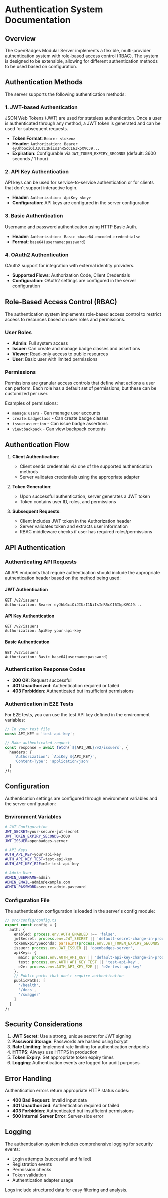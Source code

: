 # Authentication System Documentation

## Overview

The OpenBadges Modular Server implements a flexible, multi-provider authentication system with role-based access control (RBAC). The system is designed to be extensible, allowing for different authentication methods to be used based on configuration.

## Authentication Methods

The server supports the following authentication methods:

### 1. JWT-based Authentication

JSON Web Tokens (JWT) are used for stateless authentication. Once a user is authenticated through any method, a JWT token is generated and can be used for subsequent requests.

- **Token Format**: `Bearer <token>`
- **Header**: `Authorization: Bearer eyJhbGciOiJIUzI1NiIsInR5cCI6IkpXVCJ9...`
- **Expiration**: Configurable via `JWT_TOKEN_EXPIRY_SECONDS` (default: 3600 seconds / 1 hour)

### 2. API Key Authentication

API keys can be used for service-to-service authentication or for clients that don't support interactive login.

- **Header**: `Authorization: ApiKey <key>`
- **Configuration**: API keys are configured in the server configuration

### 3. Basic Authentication

Username and password authentication using HTTP Basic Auth.

- **Header**: `Authorization: Basic <base64-encoded-credentials>`
- **Format**: `base64(username:password)`

### 4. OAuth2 Authentication

OAuth2 support for integration with external identity providers.

- **Supported Flows**: Authorization Code, Client Credentials
- **Configuration**: OAuth2 settings are configured in the server configuration

## Role-Based Access Control (RBAC)

The authentication system implements role-based access control to restrict access to resources based on user roles and permissions.

### User Roles

- **Admin**: Full system access
- **Issuer**: Can create and manage badge classes and assertions
- **Viewer**: Read-only access to public resources
- **User**: Basic user with limited permissions

### Permissions

Permissions are granular access controls that define what actions a user can perform. Each role has a default set of permissions, but these can be customized per user.

Examples of permissions:
- `manage:users` - Can manage user accounts
- `create:badgeClass` - Can create badge classes
- `issue:assertion` - Can issue badge assertions
- `view:backpack` - Can view backpack contents

## Authentication Flow

1. **Client Authentication**:
   - Client sends credentials via one of the supported authentication methods
   - Server validates credentials using the appropriate adapter

2. **Token Generation**:
   - Upon successful authentication, server generates a JWT token
   - Token contains user ID, roles, and permissions

3. **Subsequent Requests**:
   - Client includes JWT token in the Authorization header
   - Server validates token and extracts user information
   - RBAC middleware checks if user has required roles/permissions

## API Authentication

### Authenticating API Requests

All API endpoints that require authentication should include the appropriate authentication header based on the method being used:

#### JWT Authentication

```
GET /v2/issuers
Authorization: Bearer eyJhbGciOiJIUzI1NiIsInR5cCI6IkpXVCJ9...
```

#### API Key Authentication

```
GET /v2/issuers
Authorization: ApiKey your-api-key
```

#### Basic Authentication

```
GET /v2/issuers
Authorization: Basic base64(username:password)
```

### Authentication Response Codes

- **200 OK**: Request successful
- **401 Unauthorized**: Authentication required or failed
- **403 Forbidden**: Authenticated but insufficient permissions

### Authentication in E2E Tests

For E2E tests, you can use the test API key defined in the environment variables:

```typescript
// In your test file
const API_KEY = 'test-api-key';

// Make authenticated request
const response = await fetch(`${API_URL}/v2/issuers`, {
  headers: {
    'Authorization': `ApiKey ${API_KEY}`,
    'Content-Type': 'application/json'
  }
});
```

## Configuration

Authentication settings are configured through environment variables and the server configuration:

### Environment Variables

```bash
# JWT Configuration
JWT_SECRET=your-secure-jwt-secret
JWT_TOKEN_EXPIRY_SECONDS=3600
JWT_ISSUER=openbadges-server

# API Keys
AUTH_API_KEY=your-api-key
AUTH_API_KEY_TEST=test-api-key
AUTH_API_KEY_E2E=e2e-test-api-key

# Admin User
ADMIN_USERNAME=admin
ADMIN_EMAIL=admin@example.com
ADMIN_PASSWORD=secure-admin-password
```

### Configuration File

The authentication configuration is loaded in the server's config module:

```typescript
// src/config/config.ts
export const config = {
  auth: {
    enabled: process.env.AUTH_ENABLED !== 'false',
    jwtSecret: process.env.JWT_SECRET || 'default-secret-change-in-production',
    tokenExpirySeconds: parseInt(process.env.JWT_TOKEN_EXPIRY_SECONDS || '3600', 10),
    issuer: process.env.JWT_ISSUER || 'openbadges-server',
    apiKeys: {
      main: process.env.AUTH_API_KEY || 'default-api-key-change-in-production',
      test: process.env.AUTH_API_KEY_TEST || 'test-api-key',
      e2e: process.env.AUTH_API_KEY_E2E || 'e2e-test-api-key'
    },
    // Public paths that don't require authentication
    publicPaths: [
      '/health',
      '/docs',
      '/swagger'
    ]
  }
};
```

## Security Considerations

1. **JWT Secret**: Use a strong, unique secret for JWT signing
2. **Password Storage**: Passwords are hashed using bcrypt
3. **Rate Limiting**: Implement rate limiting for authentication endpoints
4. **HTTPS**: Always use HTTPS in production
5. **Token Expiry**: Set appropriate token expiry times
6. **Logging**: Authentication events are logged for audit purposes

## Error Handling

Authentication errors return appropriate HTTP status codes:

- **400 Bad Request**: Invalid input data
- **401 Unauthorized**: Authentication required or failed
- **403 Forbidden**: Authenticated but insufficient permissions
- **500 Internal Server Error**: Server-side error

## Logging

The authentication system includes comprehensive logging for security events:

- Login attempts (successful and failed)
- Registration events
- Permission checks
- Token validation
- Authentication adapter usage

Logs include structured data for easy filtering and analysis.
